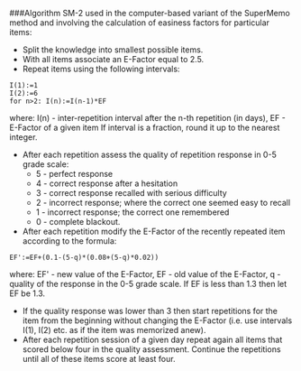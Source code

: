 ###Algorithm SM-2 used in the computer-based variant of the SuperMemo method and involving the calculation of easiness factors for particular items:

- Split the knowledge into smallest possible items.
- With all items associate an E-Factor equal to 2.5.
- Repeat items using the following intervals:
```
I(1):=1
I(2):=6
for n>2: I(n):=I(n-1)*EF
```
where:
I(n) - inter-repetition interval after the n-th repetition (in days),
EF - E-Factor of a given item
If interval is a fraction, round it up to the nearest integer.
- After each repetition assess the quality of repetition response in 0-5 grade scale:
    - 5 - perfect response
    - 4 - correct response after a hesitation
    - 3 - correct response recalled with serious difficulty
    - 2 - incorrect response; where the correct one seemed easy to recall
    - 1 - incorrect response; the correct one remembered
    - 0 - complete blackout.
- After each repetition modify the E-Factor of the recently repeated item according to the formula:
```
EF':=EF+(0.1-(5-q)*(0.08+(5-q)*0.02))
```
where:
EF' - new value of the E-Factor,
EF - old value of the E-Factor,
q - quality of the response in the 0-5 grade scale.
If EF is less than 1.3 then let EF be 1.3.
- If the quality response was lower than 3 then start repetitions for the item from the beginning without changing the E-Factor (i.e. use intervals I(1), I(2) etc. as if the item was memorized anew).
- After each repetition session of a given day repeat again all items that scored below four in the quality assessment. Continue the repetitions until all of these items score at least four.